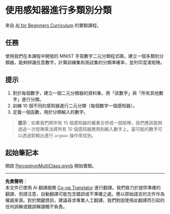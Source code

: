 <!--
CO_OP_TRANSLATOR_METADATA:
{
  "original_hash": "ba5d1eb353d20d3e7181066b3c424b99",
  "translation_date": "2025-08-29T07:06:01+00:00",
  "source_file": "lessons/3-NeuralNetworks/03-Perceptron/lab/README.md",
  "language_code": "mo"
}
-->
# 使用感知器進行多類別分類

來自 [AI for Beginners Curriculum](https://github.com/microsoft/ai-for-beginners) 的實驗課程。

## 任務

使用我們在本課程中開發的 MNIST 手寫數字二元分類程式碼，建立一個多類別分類器，能夠辨識任意數字。計算訓練集和測試集的分類準確率，並列印混淆矩陣。

## 提示

1. 對於每個數字，建立一個二元分類器的資料集，將「該數字」與「所有其他數字」進行分類。
1. 訓練 10 個不同的感知器進行二元分類（每個數字一個感知器）。
1. 定義一個函數，用於分類輸入的數字。

> **提示**：如果我們將所有 10 個感知器的權重合併成一個矩陣，我們應該能夠透過一次矩陣乘法將所有 10 個感知器應用到輸入數字上。最可能的數字可以透過對輸出進行 `argmax` 操作來找到。

## 起始筆記本

開啟 [PerceptronMultiClass.ipynb](PerceptronMultiClass.ipynb) 開始實驗。

---

**免責聲明**：  
本文件已使用 AI 翻譯服務 [Co-op Translator](https://github.com/Azure/co-op-translator) 進行翻譯。我們致力於提供準確的翻譯，但請注意，自動翻譯可能包含錯誤或不準確之處。應以原始語言的文件作為權威來源。對於關鍵資訊，建議尋求專業人工翻譯。我們對因使用此翻譯而引起的任何誤解或錯誤解讀概不負責。